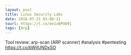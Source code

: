 ```yaml
---
layout: post
title: Linux Security Labs
date: 2018-07-21 03:00:21
tourl: https://t.co/ee1vBPOO91
tags: [Arp]
---
```

Tool review: arp-scan (ARP scanner) #analysis #pentesting https://t.co/bWjlUNDxSO